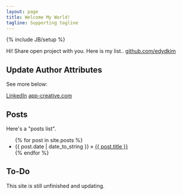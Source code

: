 ```yaml
---
layout: page
title: Welcome My World!
tagline: Supporting tagline
---
```

{% include JB/setup %}

Hi!
Share open project with you.
Here is my list..
[github.com/edydkim](https://github.com/edydkim/)

## Update Author Attributes

See more below:

[LinkedIn](https://www.linkedin.com/in/edydkim/)
[app-creative.com](http://app-creative.com)

## Posts

Here's a "posts list".

<ul class="posts">
  {% for post in site.posts %}
    <li><span>{{ post.date | date_to_string }}</span> &raquo; <a href="{{ BASE_PATH }}{{ post.url }}">{{ post.title }}</a></li>
  {% endfor %}
</ul>

## To-Do

This site is still unfinished and updating.



